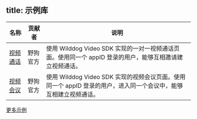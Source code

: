 title:  示例库
---


| 名称                                       | 贡献者  | 说明                                       |
| ---------------------------------------- | ---- | ---------------------------------------- |
| [视频通话](https://github.com/WildDogTeam/video-demo-android-conversation) | 野狗官方 | 使用 Wilddog Video SDK 实现的一对一视频通话页面。使用同一个 appID 登录的用户，能够互相邀请建立视频通话。|
| [视频会议](https://github.com/WildDogTeam/video-demo-android-conference) | 野狗官方 | 使用 Wilddog Video SDK 实现的视频会议页面。使用同一个 appID 登录的用户，进入同一个会议中，能够互相建立视频通话。|

[更多示例](https://github.com/WildDogTeam/awesome-wilddog)
